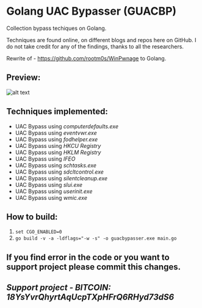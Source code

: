 # Golang UAC Bypasser (GUACBP)

Collection bypass techiques on Golang.

Techniques are found online, on different blogs and repos here on GitHub. I do not take credit for any of the findings, thanks to all the researchers. 

Rewrite of - https://github.com/rootm0s/WinPwnage to Golang. 

## Preview: 
![alt text](https://media.giphy.com/media/3BZDbv9pe7vMKJrV0f/giphy.gif)

## Techniques implemented:
* UAC Bypass using _computerdefaults.exe_
* UAC Bypass using _eventvwr.exe_
* UAC Bypass using _fodhelper.exe_
* UAC Bypass using _HKCU Registry_
* UAC Bypass using _HKLM Registry_
* UAC Bypass using _IFEO_
* UAC Bypass using _schtasks.exe_
* UAC Bypass using _sdcltcontrol.exe_
* UAC Bypass using _silentcleanup.exe_
* UAC Bypass using _slui.exe_
* UAC Bypass using _userinit.exe_
* UAC Bypass using _wmic.exe_
 
## How to build: 
  1. `set CGO_ENABLED=0`
  2. `go build -v -a -ldflags="-w -s" -o guacbypasser.exe main.go`

## If you find error in the code or you want to support project please commit this changes. 
## **_Support project - BITCOIN: 18YsYvrQhyrtAqUcpTXpHFrQ6RHyd73dS6_**
